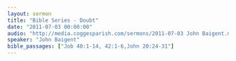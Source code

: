 ```yaml
---
layout: sermon
title: "Bible Series - Doubt"
date: "2011-07-03 00:00:00"
audio: "http://media.coggesparish.com/sermons/2011-07-03 John Baigent.mp3"
speaker: "John Baigent"
bible_passages: ["Job 40:1-14, 42:1-6,John 20:24-31"]
---
```

